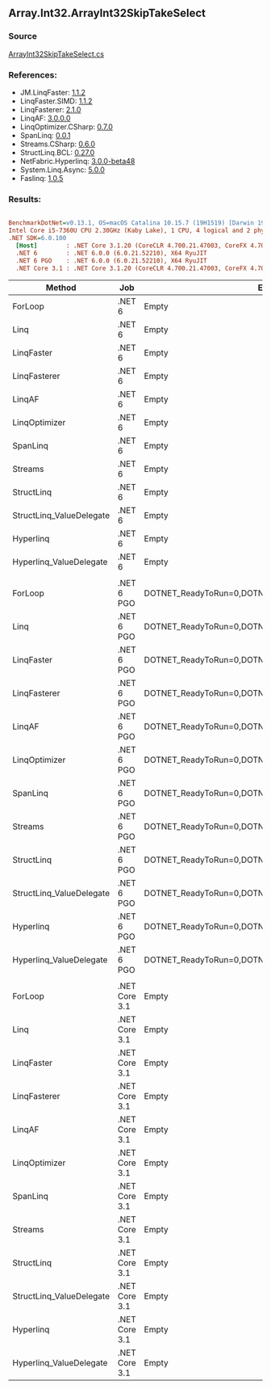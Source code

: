﻿## Array.Int32.ArrayInt32SkipTakeSelect

### Source
[ArrayInt32SkipTakeSelect.cs](../LinqBenchmarks/Array/Int32/ArrayInt32SkipTakeSelect.cs)

### References:
- JM.LinqFaster: [1.1.2](https://www.nuget.org/packages/JM.LinqFaster/1.1.2)
- LinqFaster.SIMD: [1.1.2](https://www.nuget.org/packages/LinqFaster.SIMD/1.0.3)
- LinqFasterer: [2.1.0](https://www.nuget.org/packages/LinqFasterer/2.1.0)
- LinqAF: [3.0.0.0](https://www.nuget.org/packages/LinqAF/3.0.0.0)
- LinqOptimizer.CSharp: [0.7.0](https://www.nuget.org/packages/LinqOptimizer.CSharp/0.7.0)
- SpanLinq: [0.0.1](https://www.nuget.org/packages/SpanLinq/0.0.1)
- Streams.CSharp: [0.6.0](https://www.nuget.org/packages/Streams.CSharp/0.6.0)
- StructLinq.BCL: [0.27.0](https://www.nuget.org/packages/StructLinq/0.27.0)
- NetFabric.Hyperlinq: [3.0.0-beta48](https://www.nuget.org/packages/NetFabric.Hyperlinq/3.0.0-beta48)
- System.Linq.Async: [5.0.0](https://www.nuget.org/packages/System.Linq.Async/5.0.0)
- Faslinq: [1.0.5](https://www.nuget.org/packages/Faslinq/1.0.5)

### Results:
``` ini

BenchmarkDotNet=v0.13.1, OS=macOS Catalina 10.15.7 (19H1519) [Darwin 19.6.0]
Intel Core i5-7360U CPU 2.30GHz (Kaby Lake), 1 CPU, 4 logical and 2 physical cores
.NET SDK=6.0.100
  [Host]        : .NET Core 3.1.20 (CoreCLR 4.700.21.47003, CoreFX 4.700.21.47101), X64 RyuJIT
  .NET 6        : .NET 6.0.0 (6.0.21.52210), X64 RyuJIT
  .NET 6 PGO    : .NET 6.0.0 (6.0.21.52210), X64 RyuJIT
  .NET Core 3.1 : .NET Core 3.1.20 (CoreCLR 4.700.21.47003, CoreFX 4.700.21.47101), X64 RyuJIT


```
|                   Method |           Job |                                                EnvironmentVariables |       Runtime | Skip | Count |        Mean |     Error |    StdDev |          Ratio | RatioSD |  Gen 0 | Allocated |
|------------------------- |-------------- |-------------------------------------------------------------------- |-------------- |----- |------ |------------:|----------:|----------:|---------------:|--------:|-------:|----------:|
|                  ForLoop |        .NET 6 |                                                               Empty |      .NET 6.0 | 1000 |   100 |    65.39 ns |  0.098 ns |  0.092 ns |       baseline |         |      - |         - |
|                     Linq |        .NET 6 |                                                               Empty |      .NET 6.0 | 1000 |   100 | 1,170.91 ns |  2.012 ns |  1.783 ns |  17.91x slower |   0.03x | 0.0725 |     152 B |
|               LinqFaster |        .NET 6 |                                                               Empty |      .NET 6.0 | 1000 |   100 |   387.81 ns |  4.193 ns |  3.922 ns |   5.93x slower |   0.06x | 0.6080 |   1,272 B |
|             LinqFasterer |        .NET 6 |                                                               Empty |      .NET 6.0 | 1000 |   100 |   859.81 ns |  3.845 ns |  3.211 ns |  13.15x slower |   0.05x | 0.4206 |     880 B |
|                   LinqAF |        .NET 6 |                                                               Empty |      .NET 6.0 | 1000 |   100 | 2,570.11 ns |  2.756 ns |  2.302 ns |  39.30x slower |   0.06x |      - |         - |
|            LinqOptimizer |        .NET 6 |                                                               Empty |      .NET 6.0 | 1000 |   100 | 3,104.83 ns | 12.051 ns | 11.273 ns |  47.48x slower |   0.17x | 4.2343 |   8,866 B |
|                 SpanLinq |        .NET 6 |                                                               Empty |      .NET 6.0 | 1000 |   100 |   249.95 ns |  0.321 ns |  0.300 ns |   3.82x slower |   0.01x |      - |         - |
|                  Streams |        .NET 6 |                                                               Empty |      .NET 6.0 | 1000 |   100 | 8,167.22 ns | 25.188 ns | 21.033 ns | 124.88x slower |   0.42x | 0.4272 |     912 B |
|               StructLinq |        .NET 6 |                                                               Empty |      .NET 6.0 | 1000 |   100 |   265.13 ns |  0.314 ns |  0.278 ns |   4.05x slower |   0.01x | 0.0458 |      96 B |
| StructLinq_ValueDelegate |        .NET 6 |                                                               Empty |      .NET 6.0 | 1000 |   100 |   175.47 ns |  0.124 ns |  0.097 ns |   2.68x slower |   0.00x |      - |         - |
|                Hyperlinq |        .NET 6 |                                                               Empty |      .NET 6.0 | 1000 |   100 |   222.83 ns |  0.181 ns |  0.142 ns |   3.41x slower |   0.00x |      - |         - |
|  Hyperlinq_ValueDelegate |        .NET 6 |                                                               Empty |      .NET 6.0 | 1000 |   100 |   218.85 ns |  0.529 ns |  0.494 ns |   3.35x slower |   0.01x |      - |         - |
|                          |               |                                                                     |               |      |       |             |           |           |                |         |        |           |
|                  ForLoop |    .NET 6 PGO | DOTNET_ReadyToRun=0,DOTNET_TC_QuickJitForLoops=1,DOTNET_TieredPGO=1 |      .NET 6.0 | 1000 |   100 |    69.95 ns |  0.155 ns |  0.129 ns |       baseline |         |      - |         - |
|                     Linq |    .NET 6 PGO | DOTNET_ReadyToRun=0,DOTNET_TC_QuickJitForLoops=1,DOTNET_TieredPGO=1 |      .NET 6.0 | 1000 |   100 |   731.89 ns | 12.758 ns | 11.310 ns |  10.47x slower |   0.17x | 0.0725 |     152 B |
|               LinqFaster |    .NET 6 PGO | DOTNET_ReadyToRun=0,DOTNET_TC_QuickJitForLoops=1,DOTNET_TieredPGO=1 |      .NET 6.0 | 1000 |   100 |   395.49 ns |  4.458 ns |  4.170 ns |   5.65x slower |   0.06x | 0.6080 |   1,272 B |
|             LinqFasterer |    .NET 6 PGO | DOTNET_ReadyToRun=0,DOTNET_TC_QuickJitForLoops=1,DOTNET_TieredPGO=1 |      .NET 6.0 | 1000 |   100 |   574.41 ns |  2.453 ns |  2.294 ns |   8.21x slower |   0.03x | 0.4206 |     880 B |
|                   LinqAF |    .NET 6 PGO | DOTNET_ReadyToRun=0,DOTNET_TC_QuickJitForLoops=1,DOTNET_TieredPGO=1 |      .NET 6.0 | 1000 |   100 | 2,568.57 ns |  4.303 ns |  3.593 ns |  36.72x slower |   0.08x |      - |         - |
|            LinqOptimizer |    .NET 6 PGO | DOTNET_ReadyToRun=0,DOTNET_TC_QuickJitForLoops=1,DOTNET_TieredPGO=1 |      .NET 6.0 | 1000 |   100 | 2,779.70 ns | 13.875 ns | 12.300 ns |  39.76x slower |   0.20x | 4.2343 |   8,866 B |
|                 SpanLinq |    .NET 6 PGO | DOTNET_ReadyToRun=0,DOTNET_TC_QuickJitForLoops=1,DOTNET_TieredPGO=1 |      .NET 6.0 | 1000 |   100 |   274.75 ns |  2.511 ns |  2.349 ns |   3.93x slower |   0.03x |      - |         - |
|                  Streams |    .NET 6 PGO | DOTNET_ReadyToRun=0,DOTNET_TC_QuickJitForLoops=1,DOTNET_TieredPGO=1 |      .NET 6.0 | 1000 |   100 | 6,400.11 ns |  8.352 ns |  7.403 ns |  91.51x slower |   0.16x | 0.4349 |     912 B |
|               StructLinq |    .NET 6 PGO | DOTNET_ReadyToRun=0,DOTNET_TC_QuickJitForLoops=1,DOTNET_TieredPGO=1 |      .NET 6.0 | 1000 |   100 |   278.56 ns |  2.814 ns |  2.350 ns |   3.98x slower |   0.03x | 0.0458 |      96 B |
| StructLinq_ValueDelegate |    .NET 6 PGO | DOTNET_ReadyToRun=0,DOTNET_TC_QuickJitForLoops=1,DOTNET_TieredPGO=1 |      .NET 6.0 | 1000 |   100 |   177.65 ns |  0.122 ns |  0.114 ns |   2.54x slower |   0.00x |      - |         - |
|                Hyperlinq |    .NET 6 PGO | DOTNET_ReadyToRun=0,DOTNET_TC_QuickJitForLoops=1,DOTNET_TieredPGO=1 |      .NET 6.0 | 1000 |   100 |   269.59 ns |  0.125 ns |  0.104 ns |   3.85x slower |   0.01x |      - |         - |
|  Hyperlinq_ValueDelegate |    .NET 6 PGO | DOTNET_ReadyToRun=0,DOTNET_TC_QuickJitForLoops=1,DOTNET_TieredPGO=1 |      .NET 6.0 | 1000 |   100 |   218.29 ns |  0.241 ns |  0.214 ns |   3.12x slower |   0.01x |      - |         - |
|                          |               |                                                                     |               |      |       |             |           |           |                |         |        |           |
|                  ForLoop | .NET Core 3.1 |                                                               Empty | .NET Core 3.1 | 1000 |   100 |    65.97 ns |  0.084 ns |  0.078 ns |       baseline |         |      - |         - |
|                     Linq | .NET Core 3.1 |                                                               Empty | .NET Core 3.1 | 1000 |   100 | 1,301.11 ns |  2.948 ns |  2.613 ns |  19.72x slower |   0.04x | 0.0725 |     152 B |
|               LinqFaster | .NET Core 3.1 |                                                               Empty | .NET Core 3.1 | 1000 |   100 |   384.99 ns |  1.144 ns |  0.955 ns |   5.84x slower |   0.02x | 0.6080 |   1,272 B |
|             LinqFasterer | .NET Core 3.1 |                                                               Empty | .NET Core 3.1 | 1000 |   100 |   831.38 ns |  1.226 ns |  1.024 ns |  12.60x slower |   0.02x | 0.4206 |     880 B |
|                   LinqAF | .NET Core 3.1 |                                                               Empty | .NET Core 3.1 | 1000 |   100 | 3,165.15 ns |  3.598 ns |  3.189 ns |  47.97x slower |   0.06x |      - |         - |
|            LinqOptimizer | .NET Core 3.1 |                                                               Empty | .NET Core 3.1 | 1000 |   100 | 3,436.61 ns | 12.609 ns | 10.529 ns |  52.10x slower |   0.19x | 4.2458 |   8,896 B |
|                 SpanLinq | .NET Core 3.1 |                                                               Empty | .NET Core 3.1 | 1000 |   100 |   447.02 ns |  0.238 ns |  0.198 ns |   6.78x slower |   0.01x |      - |         - |
|                  Streams | .NET Core 3.1 |                                                               Empty | .NET Core 3.1 | 1000 |   100 | 8,502.40 ns | 12.300 ns |  9.603 ns | 128.88x slower |   0.19x | 0.4272 |     912 B |
|               StructLinq | .NET Core 3.1 |                                                               Empty | .NET Core 3.1 | 1000 |   100 |   462.54 ns |  0.677 ns |  0.528 ns |   7.01x slower |   0.01x | 0.0458 |      96 B |
| StructLinq_ValueDelegate | .NET Core 3.1 |                                                               Empty | .NET Core 3.1 | 1000 |   100 |   190.55 ns |  0.276 ns |  0.245 ns |   2.89x slower |   0.00x |      - |         - |
|                Hyperlinq | .NET Core 3.1 |                                                               Empty | .NET Core 3.1 | 1000 |   100 |   330.83 ns |  0.217 ns |  0.193 ns |   5.01x slower |   0.01x |      - |         - |
|  Hyperlinq_ValueDelegate | .NET Core 3.1 |                                                               Empty | .NET Core 3.1 | 1000 |   100 |   233.07 ns |  0.353 ns |  0.330 ns |   3.53x slower |   0.01x |      - |         - |
